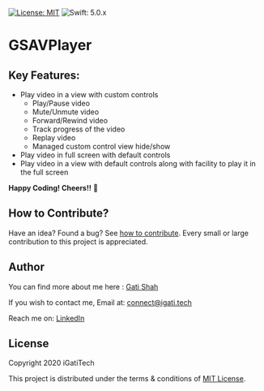 [![License: MIT](https://img.shields.io/badge/License-MIT-yellow.svg)](https://github.com/igatitech/GSAVPlayer/blob/master/LICENSE) 
![Swift: 5.0.x](https://img.shields.io/badge/Swift-5.0.x-orange)

# GSAVPlayer

## Key Features:
- Play video in a view with custom controls
    - Play/Pause video
    - Mute/Unmute video
    - Forward/Rewind video
    - Track progress of the video
    - Replay video
    - Managed custom control view hide/show 
- Play video in full screen with default controls
- Play video in a view with default controls along with facility to play it in the full screen

**Happy Coding! Cheers!!** 🥂 

## How to Contribute?

Have an idea? Found a bug? See [how to contribute](https://github.com/igatitech/GSAVPlayer/blob/master/CONTRIBUTION.md). Every small or large contribution to this project is appreciated.

## Author
You can find more about me here : [Gati Shah](https://igati.tech)

If you wish to contact me, 
Email at: [connect@igati.tech](connect@igati.tech)

Reach me on: [LinkedIn](https://www.linkedin.com/in/igatitech/)

## License
Copyright 2020 iGatiTech

This project is distributed under the terms & conditions of [MIT License](https://github.com/igatitech/GSAVPlayer/blob/master/LICENSE).

